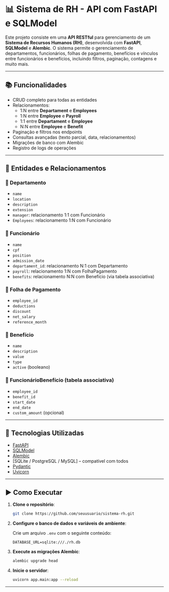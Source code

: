 # 📊 Sistema de RH - API com FastAPI e SQLModel

Este projeto consiste em uma **API RESTful** para gerenciamento de um **Sistema de Recursos Humanos (RH)**, desenvolvida com **FastAPI**, **SQLModel** e **Alembic**. O sistema permite o gerenciamento de departamentos, funcionários, folhas de pagamento, benefícios e vínculos entre funcionários e benefícios, incluindo filtros, paginação, contagens e muito mais.

---

## 📚 Funcionalidades

- CRUD completo para todas as entidades
- Relacionamentos:
  - 1:N entre **Departament** e **Employees**
  - 1:N entre **Employee** e **Payroll**
  - 1:1 entre **Departament** e **Employee**
  - N:N entre **Employee** e **Benefit**
- Paginação e filtros nos endpoints
- Consultas avançadas (texto parcial, data, relacionamentos)
- Migrações de banco com Alembic
- Registro de logs de operações

---

## 🧱 Entidades e Relacionamentos

### 🔹 Departamento
- `name`
- `location`
- `description`
- `extension`
- `manager`: relacionamento 1:1 com Funcionário  
- `Employees`: relacionamento 1:N com Funcionário

### 🔹 Funcionário
- `name`
- `cpf`
- `position`
- `admission_date`
- `departament_id`: relacionamento N:1 com Departamento
- `payroll`: relacionamento 1:N com FolhaPagamento  
- `benefits`: relacionamento N:N com Benefício (via tabela associativa)

### 🔹 Folha de Pagamento
- `employee_id`
- `deductions`
- `discount`
- `net_salary`
- `reference_month`

### 🔹 Benefício
- `name`
- `description`
- `value`
- `type`
- `active` (booleano)

### 🔹 FuncionárioBenefício (tabela associativa)
- `employee_id`
- `benefit_id`
- `start_date`
- `end_date`
- `custom_amount` (opcional)

---

## 🔧 Tecnologias Utilizadas

- [FastAPI](https://fastapi.tiangolo.com/)
- [SQLModel](https://sqlmodel.tiangolo.com/)
- [Alembic](https://alembic.sqlalchemy.org/)
- [SQLite / PostgreSQL / MySQL] – compatível com todos
- [Pydantic](https://docs.pydantic.dev/)
- [Uvicorn](https://www.uvicorn.org/)

---

## ▶️ Como Executar

1. **Clone o repositório**:
   ```bash
   git clone https://github.com/seuusuario/sistema-rh.git
   ```

2. **Configure o banco de dados e variáveis de ambiente**:

   Crie um arquivo `.env` com o seguinte conteúdo:
   ```env
   DATABASE_URL=sqlite:///./rh.db
   ```

3. **Execute as migrações Alembic**:
   ```bash
   alembic upgrade head
   ```

4. **Inicie o servidor**:
   ```bash
   uvicorn app.main:app --reload
   ```

---
